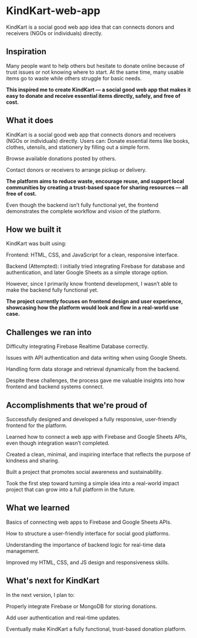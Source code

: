 # KindKart-web-app
KindKart is a social good web app idea  that  can connects donors and receivers (NGOs or individuals) directly.
## Inspiration
 Many people want to help others but hesitate to donate online because of trust issues or not knowing where to start.
At the same time, many usable items go to waste while others struggle for basic needs.

**This inspired me to create KindKart — a social good web app that makes it easy to donate and receive essential items directly, safely, and free of cost.**

## What it does
KindKart is a social good web app that connects donors and receivers (NGOs or individuals) directly.
Users can:
Donate essential items like books, clothes, utensils, and stationery by filling out a simple form.

Browse available donations posted by others.

Contact donors or receivers to arrange pickup or delivery.

**The platform aims to reduce waste, encourage reuse, and support local communities by creating a trust-based space for sharing resources — all free of cost.**

Even though the backend isn’t fully functional yet, the frontend demonstrates the complete workflow and vision of the platform.

## How we built it
KindKart was built using:

 Frontend: HTML, CSS, and JavaScript for a clean, responsive interface.

Backend (Attempted): I initially tried integrating Firebase for database and authentication, and later Google Sheets as a simple storage option.

However, since I primarily know frontend development, I wasn’t able to make the backend fully functional yet.

**The project currently focuses on frontend design and user experience, showcasing how the platform would look and flow in a real-world use case.**

## Challenges we ran into

Difficulty integrating Firebase Realtime Database correctly.

Issues with API authentication and data writing when using Google Sheets.

Handling form data storage and retrieval dynamically from the backend.

Despite these challenges, the process gave me valuable insights into how frontend and backend systems connect.

## Accomplishments that we're proud of
Successfully designed and developed a fully responsive, user-friendly frontend for the platform.

Learned how to connect a web app with Firebase and Google Sheets APIs, even though integration wasn’t completed.

 Created a clean, minimal, and inspiring interface that reflects the purpose of kindness and sharing.

 Built a project that promotes social awareness and sustainability.

 Took the first step toward turning a simple idea into a real-world impact project that can grow into a full platform in the future.

## What we learned
Basics of connecting web apps to Firebase and Google Sheets APIs.

How to structure a user-friendly interface for social good platforms.

Understanding the importance of backend logic for real-time data management.

Improved my HTML, CSS, and JS design and responsiveness skills.

## What's next for KindKart

In the next version, I plan to:

Properly integrate Firebase or MongoDB for storing donations.

Add user authentication and real-time updates.

Eventually make KindKart a fully functional, trust-based donation platform.
